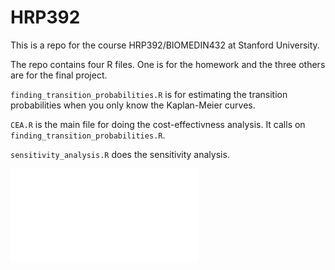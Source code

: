 # HRP392


This is a repo for the course HRP392/BIOMEDIN432 at Stanford University. 

The repo contains four R files. One is for the homework and the three others are for the final project.

```finding_transition_probabilities.R``` is for estimating the transition probabilities when you only know the Kaplan-Meier curves.

```CEA.R``` is the main file for doing the cost-effectivness analysis. It calls on ```finding_transition_probabilities.R```.

```sensitivity_analysis.R``` does the sensitivity analysis.


![](evolution_3state.pdf)
